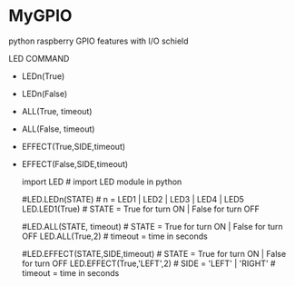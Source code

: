 # MyGPIO
python raspberry GPIO features with I/O schield

  LED COMMAND
  - LEDn(True)
  - LEDn(False)
  - ALL(True, timeout)
  - ALL(False, timeout)
  - EFFECT(True,SIDE,timeout)
  - EFFECT(False,SIDE,timeout)
  
    import LED      # import LED module in python
  
    #LED.LEDn(STATE)  # n = LED1 | LED2 | LED3 | LED4 | LED5
    LED.LED1(True)    # STATE =  True for turn ON | False for turn OFF
    
    #LED.ALL(STATE, timeout)  # STATE =  True for turn ON | False for turn OFF
    LED.ALL(True,2)           # timeout = time in seconds
    
    #LED.EFFECT(STATE,SIDE,timeout) # STATE =  True for turn ON | False for turn OFF
    LED.EFFECT(True,'LEFT',2)       # SIDE = 'LEFT' | 'RIGHT'
                                    # timeout = time in seconds
                                    
  
